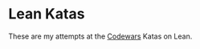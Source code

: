 # Lean Katas

These are my attempts at the [Codewars](https://www.codewars.com/?language=lean) Katas on Lean.
